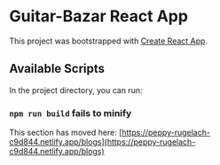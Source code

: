 # Guitar-Bazar React App

This project was bootstrapped with [Create React App](https://peppy-rugelach-c9d844.netlify.app/blogs).

## Available Scripts

In the project directory, you can run:



### `npm run build` fails to minify

This section has moved here: [https://peppy-rugelach-c9d844.netlify.app/blogs](https://peppy-rugelach-c9d844.netlify.app/blogs)
